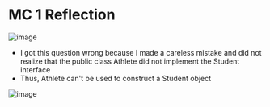 # MC 1 Reflection
![image](https://cdn.discordapp.com/attachments/966376900983394344/966376917047590942/unknown.png)
- I got this question wrong because I made a careless mistake and did not realize that the public class Athlete did not implement the Student interface
- Thus, Athlete can't be used to construct a Student object

![image]()
